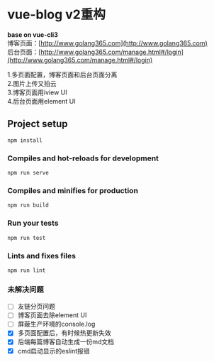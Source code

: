 # vue-blog v2重构
**base on vue-cli3**  
博客页面：[http://www.golang365.com](http://www.golang365.com)  
后台页面：[http://www.golang365.com/manage.html#/login](http://www.golang365.com/manage.html#/login)

1.多页面配置，博客页面和后台页面分离  
2.图片上传又拍云  
3.博客页面用iview UI  
4.后台页面用element UI  

## Project setup
```
npm install
```

### Compiles and hot-reloads for development
```
npm run serve
```

### Compiles and minifies for production
```
npm run build
```

### Run your tests
```
npm run test
```

### Lints and fixes files
```
npm run lint
```

### 未解决问题
- [ ] 友链分页问题
- [ ] 博客页面去除element UI
- [ ] 屏蔽生产环境的console.log
- [x] 多页面配置后，有时候热更新失效
- [x] 后端每篇博客自动生成一份md文档
- [x] cmd启动显示的eslint报错